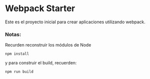 # Webpack Starter
Este es el proyecto inicial para crear aplicaciones utilizando webpack.

### Notas:
Recurden reconstruir los módulos de Node
```
npm install
```
y para construir el build, recuerden:
```
npm run build 
```` 
